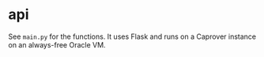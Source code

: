 # api

See `main.py` for the functions. It uses Flask and runs on a Caprover instance on an always-free Oracle VM.
